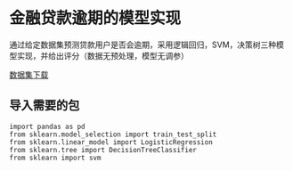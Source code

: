 # 金融贷款逾期的模型实现
通过给定数据集预测贷款用户是否会逾期，采用逻辑回归，SVM，决策树三种模型实现，并给出评分（数据无预处理，模型无调参）

[数据集下载](https://pan.baidu.com/s/1dtHJiV6zMbf_fWPi-dZ95g)

## 导入需要的包

```
import pandas as pd
from sklearn.model_selection import train_test_split
from sklearn.linear_model import LogisticRegression
from sklearn.tree import DecisionTreeClassifier
from sklearn import svm
```
